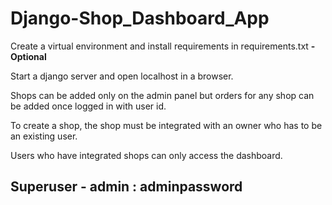 # Django-Shop_Dashboard_App
Create a virtual environment and install requirements in requirements.txt **-Optional**

Start a django server and open localhost in a browser.

Shops can be added only on the admin panel but orders for any shop can be added once logged in with user id.

To create a shop, the shop must be integrated with an owner who has to be an existing user.

Users who have integrated shops can only access the dashboard.



## **Superuser - admin : adminpassword**

